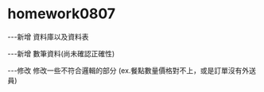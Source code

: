 # homework0807

---新增  資料庫以及資料表

---新增  數筆資料(尚未確認正確性)

---修改  修改一些不符合邏輯的部分  (ex.餐點數量價格對不上，或是訂單沒有外送員)